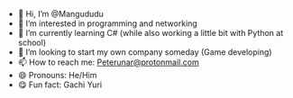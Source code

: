- 👋 Hi, I’m @Mangududu
- 👀 I’m interested in programming and networking
- 🌱 I’m currently learning C# (while also working a little bit with Python at school)
- 💞️ I’m looking to start my own company someday (Game developing)
- 📫 How to reach me: Peterunar@protonmail.com
- 😄 Pronouns: He/Him
- :yum: Fun fact: Gachi Yuri
<!---
Mangududu/Mangududu is a ✨ special ✨ repository because its `README.md` (this file) appears on your GitHub profile.
You can click the Preview link to take a look at your changes.
--->
